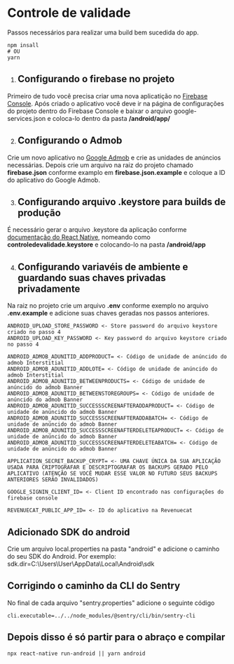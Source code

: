 # Controle de validade

Passos necessários para realizar uma build bem sucedida do app.

```
npm insall
# OU
yarn
```

1. ## Configurando o firebase no projeto
Primeiro de tudo você precisa criar uma nova aplicatição no [Firebase Console](https://console.firebase.google.com/?hl=pt-br). Após criado o aplicativo você deve ir na página de configurações do projeto dentro do Firebase Console e baixar o arquivo google-services.json e coloca-lo dentro da pasta **/android/app/**

2. ## Configurando o Admob
Crie um novo aplicativo no [Google Admob](https://admob.google.com/home/) e crie as unidades de anúncios necessárias. Depois crie um arquivo na raiz do projeto chamado **firebase.json** conforme examplo em **firebase.json.example** e coloque a ID do aplicativo do Google Admob.


3. ## Configurando arquivo .keystore para builds de produção
É necessário gerar o arquivo .keystore da aplicação conforme [documentação do React Native](https://reactnative.dev/docs/signed-apk-android), nomeando como **controledevalidade.keystore** e colocando-lo na pasta **/android/app**

4. ## Configurando variavéis de ambiente e guardando suas chaves privadas privadamente
Na raiz no projeto crie um arquivo **.env** conforme exemplo no arquivo **.env.example** e adicione suas chaves geradas nos passos anteriores.
```
ANDROID_UPLOAD_STORE_PASSWORD <- Store password do arquivo keystore criado no passo 4
ANDROID_UPLOAD_KEY_PASSWORD <- Key password do arquivo keystore criado no passo 4

ANDROID_ADMOB_ADUNITID_ADDPRODUCT= <- Código de unidade de anúncido do admob Interstitial
ANDROID_ADMOB_ADUNITID_ADDLOTE= <- Código de unidade de anúncido do admob Interstitial
ANDROID_ADMOB_ADUNITID_BETWEENPRODUCTS= <- Código de unidade de anúncido do admob Banner
ANDROID_ADMOB_ADUNITID_BETWEENSTOREGROUPS= <- Código de unidade de anúncido do admob Banner
ANDROID_ADMOB_ADUNITID_SUCCESSSCREENAFTERADDAPRODUCT= <- Código de unidade de anúncido do admob Banner
ANDROID_ADMOB_ADUNITID_SUCCESSSCREENAFTERADDABATCH= <- Código de unidade de anúncido do admob Banner
ANDROID_ADMOB_ADUNITID_SUCCESSSCREENAFTERDELETEAPRODUCT= <- Código de unidade de anúncido do admob Banner
ANDROID_ADMOB_ADUNITID_SUCCESSSCREENAFTERDELETEABATCH= <- Código de unidade de anúncido do admob Banner

APPLICATION_SECRET_BACKUP_CRYPT= <- UMA CHAVE ÚNICA DA SUA APLICAÇÃO USADA PARA CRIPTOGRAFAR E DESCRIPTOGRAFAR OS BACKUPS GERADO PELO APLICATIVO (ATENÇÃO SE VOCÊ MUDAR ESSE VALOR NO FUTURO SEUS BACKUPS ANTERIORES SERÃO INVALIDADOS)

GOOGLE_SIGNIN_CLIENT_ID= <- Client ID encontrado nas configurações do firebase console

REVENUECAT_PUBLIC_APP_ID= <- ID do aplicativo na Revenuecat
```

## Adicionado SDK do android
Crie um arquivo local.properties na pasta "android" e adicione o caminho do seu SDK do Android. Por exemplo: sdk.dir=C:\\Users\\User\\AppData\\Local\\Android\\sdk

## Corrigindo o caminho da CLI do Sentry
No final de cada arquivo "sentry.properties" adicione o seguinte código
```
cli.executable=../../node_modules/@sentry/cli/bin/sentry-cli
```

## Depois disso é só partir para o abraço e compilar
```
npx react-native run-android || yarn android
```
